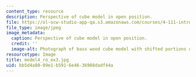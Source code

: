 ```yaml
---
content_type: resource
description: Perspective of cube model in open position.
file: https://ol-ocw-studio-app-qa.s3.amazonaws.com/courses/4-111-introduction-to-architecture-environmental-design-spring-2014/bb5d4a8009e1b5916e4636908dadf44a_model4_ro_ex3.jpg
file_type: image/jpeg
image_metadata:
  caption: Perspective of cube model in open position.
  credit: ''
  image-alt: Photograph of bass wood cube model with shifted portions of the cube.
resourcetype: Image
title: model4_ro_ex3.jpg
uid: bb5d4a80-09e1-b591-6e46-36908dadf44a
---
```


